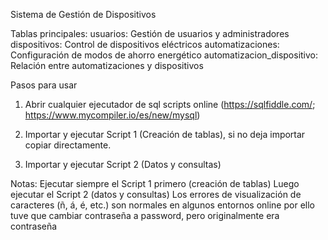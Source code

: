 Sistema de Gestión de Dispositivos

Tablas principales:
usuarios: Gestión de usuarios y administradores
dispositivos: Control de dispositivos eléctricos
automatizaciones: Configuración de modos de ahorro energético
automatizacion_dispositivo: Relación entre automatizaciones y dispositivos

Pasos para usar

1. Abrir cualquier ejecutador de sql scripts online (https://sqlfiddle.com/; https://www.mycompiler.io/es/new/mysql)

2. Importar y ejecutar Script 1 (Creación de tablas), si no deja importar copiar directamente.

3. Importar y ejecutar Script 2 (Datos y consultas)

Notas: 
Ejecutar siempre el Script 1 primero (creación de tablas)
Luego ejecutar el Script 2 (datos y consultas)
Los errores de visualización de caracteres (ñ, á, é, etc.) son normales en algunos entornos online por ello tuve que cambiar contraseña a password, pero originalmente era contraseña

